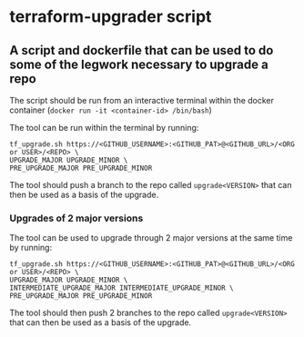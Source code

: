 # terraform-upgrader script

## A script and dockerfile that can be used to do some of the legwork necessary to upgrade a repo

The script should be run from an interactive terminal within the docker container (`docker run -it <container-id> /bin/bash`)

The tool can be run within the terminal by running:
 ```
tf_upgrade.sh https://<GITHUB_USERNAME>:<GITHUB_PAT>@<GITHUB_URL>/<ORG or USER>/<REPO> \
UPGRADE_MAJOR UPGRADE_MINOR \
PRE_UPGRADE_MAJOR PRE_UPGRADE_MINOR
 ```

The tool should push a branch to the repo called `upgrade<VERSION>` that can then be used as a basis of the upgrade.

### Upgrades of 2 major versions

The tool can be used to upgrade through 2 major versions at the same time by running:
 ```
tf_upgrade.sh https://<GITHUB_USERNAME>:<GITHUB_PAT>@<GITHUB_URL>/<ORG or USER>/<REPO> \
UPGRADE_MAJOR UPGRADE_MINOR \
INTERMEDIATE_UPGRADE_MAJOR INTERMEDIATE_UPGRADE_MINOR \
PRE_UPGRADE_MAJOR PRE_UPGRADE_MINOR
 ```

The tool should then push 2 branches to the repo called `upgrade<VERSION>` that can then be used as a basis of the upgrade.
